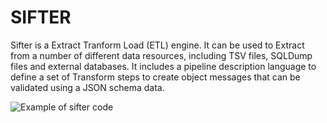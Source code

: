 
# SIFTER

Sifter is a Extract Tranform Load (ETL) engine. It can be used to
Extract from a number of different data resources, including TSV files, SQLDump
files and external databases. It includes a pipeline description language to
define a set of Transform steps to create object messages that can be
validated using a JSON schema data.


![Example of sifter code](sifter_example.png)